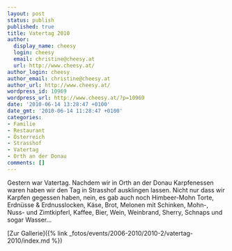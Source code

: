 ```yaml
---
layout: post
status: publish
published: true
title: Vatertag 2010
author:
  display_name: cheesy
  login: cheesy
  email: christine@cheesy.at
  url: http://www.cheesy.at/
author_login: cheesy
author_email: christine@cheesy.at
author_url: http://www.cheesy.at/
wordpress_id: 10969
wordpress_url: http://www.cheesy.at/?p=10969
date: '2010-06-14 13:28:47 +0100'
date_gmt: '2010-06-14 11:28:47 +0100'
categories:
- Familie
- Restaurant
- Österreich
- Strasshof
- Vatertag
- Orth an der Donau
comments: []
---
```

<!--:de-->Gestern war Vatertag. Nachdem wir in Orth an der Donau Karpfenessen waren haben wir den Tag in Strasshof ausklingen lassen. Nicht nur dass wir Karpfen gegessen haben, nein, es gab auch noch Himbeer-Mohn Torte, Erdnüsse & Erdnusslocken, Käse, Brot, Melonen mit Schinken, Mohn-, Nuss- und Zimtkipferl, Kaffee, Bier, Wein, Weinbrand, Sherry, Schnaps und sogar Wasser...
[Zur Gallerie]({% link _fotos/events/2006-2010/2010-2/vatertag-2010/index.md %})
